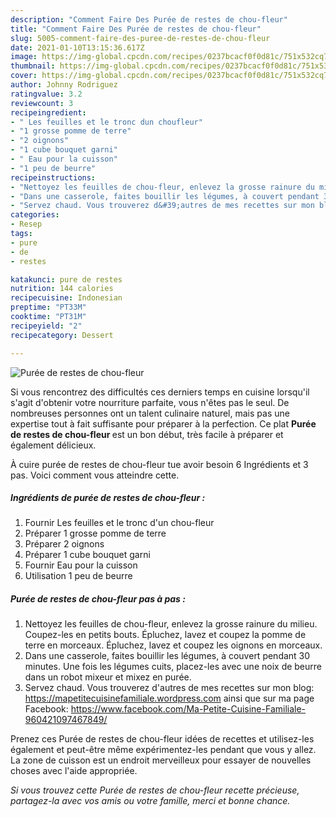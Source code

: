 ```yaml
---
description: "Comment Faire Des Purée de restes de chou-fleur"
title: "Comment Faire Des Purée de restes de chou-fleur"
slug: 5005-comment-faire-des-puree-de-restes-de-chou-fleur
date: 2021-01-10T13:15:36.617Z
image: https://img-global.cpcdn.com/recipes/0237bcacf0f0d81c/751x532cq70/puree-de-restes-de-chou-fleur-photo-principale-de-la-recette.jpg
thumbnail: https://img-global.cpcdn.com/recipes/0237bcacf0f0d81c/751x532cq70/puree-de-restes-de-chou-fleur-photo-principale-de-la-recette.jpg
cover: https://img-global.cpcdn.com/recipes/0237bcacf0f0d81c/751x532cq70/puree-de-restes-de-chou-fleur-photo-principale-de-la-recette.jpg
author: Johnny Rodriguez
ratingvalue: 3.2
reviewcount: 3
recipeingredient:
- " Les feuilles et le tronc dun choufleur"
- "1 grosse pomme de terre"
- "2 oignons"
- "1 cube bouquet garni"
- " Eau pour la cuisson"
- "1 peu de beurre"
recipeinstructions:
- "Nettoyez les feuilles de chou-fleur, enlevez la grosse rainure du milieu. Coupez-les en petits bouts. Épluchez, lavez et coupez la pomme de terre en morceaux. Épluchez, lavez et coupez les oignons en morceaux."
- "Dans une casserole, faites bouillir les légumes, à couvert pendant 30 minutes. Une fois les légumes cuits, placez-les avec une noix de beurre dans un robot mixeur et mixez en purée."
- "Servez chaud. Vous trouverez d&#39;autres de mes recettes sur mon blog: https://mapetitecuisinefamiliale.wordpress.com ainsi que sur ma page Facebook: https://www.facebook.com/Ma-Petite-Cuisine-Familiale-960421097467849/"
categories:
- Resep
tags:
- pure
- de
- restes

katakunci: pure de restes 
nutrition: 144 calories
recipecuisine: Indonesian
preptime: "PT33M"
cooktime: "PT31M"
recipeyield: "2"
recipecategory: Dessert

---
```



![Purée de restes de chou-fleur](https://img-global.cpcdn.com/recipes/0237bcacf0f0d81c/751x532cq70/puree-de-restes-de-chou-fleur-photo-principale-de-la-recette.jpg)

Si vous rencontrez des difficultés ces derniers temps en cuisine lorsqu'il s'agit d'obtenir votre nourriture parfaite, vous n'êtes pas le seul. De nombreuses personnes ont un talent culinaire naturel, mais pas une expertise tout à fait suffisante pour préparer à la perfection. Ce plat <strong> Purée de restes de chou-fleur </strong> est un bon début, très facile à préparer et également délicieux.

<!--inarticleads1-->

À cuire purée de restes de chou-fleur tue avoir besoin 6 Ingrédients et 3 pas. Voici comment vous atteindre cette.

##### Ingrédients de purée de restes de chou-fleur :

1. Fournir  Les feuilles et le tronc d&#39;un chou-fleur
1. Préparer 1 grosse pomme de terre
1. Préparer 2 oignons
1. Préparer 1 cube bouquet garni
1. Fournir  Eau pour la cuisson
1. Utilisation 1 peu de beurre




<!--inarticleads2-->

##### Purée de restes de chou-fleur pas à pas :

1. Nettoyez les feuilles de chou-fleur, enlevez la grosse rainure du milieu. Coupez-les en petits bouts. Épluchez, lavez et coupez la pomme de terre en morceaux. Épluchez, lavez et coupez les oignons en morceaux.
1. Dans une casserole, faites bouillir les légumes, à couvert pendant 30 minutes. Une fois les légumes cuits, placez-les avec une noix de beurre dans un robot mixeur et mixez en purée.
1. Servez chaud. Vous trouverez d&#39;autres de mes recettes sur mon blog: https://mapetitecuisinefamiliale.wordpress.com ainsi que sur ma page Facebook: https://www.facebook.com/Ma-Petite-Cuisine-Familiale-960421097467849/




<!--inarticleads1-->

<p>
Prenez ces Purée de restes de chou-fleur idées de recettes et utilisez-les également et peut-être même expérimentez-les pendant que vous y allez. La zone de cuisson est un endroit merveilleux pour essayer de nouvelles choses avec l'aide appropriée.
</p>

<p>
<i>Si vous trouvez cette Purée de restes de chou-fleur recette précieuse, partagez-la avec vos amis ou votre famille, merci et bonne chance.</i>
</p>
